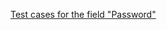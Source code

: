 [Test cases for the field "Password"](https://docs.google.com/spreadsheets/d/1-E719-84awxueqv1rJb6Lfq8v5Kz7k5rIZ12x3bD_wI/edit?usp=sharing)
